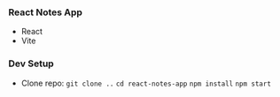 ### React Notes App
- React
- Vite

### Dev Setup
- Clone repo:
``
git clone ..
``
``
cd react-notes-app
``
``
npm install
``
``
npm start
``